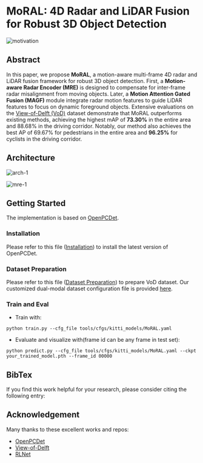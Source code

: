 # MoRAL: 4D Radar and LiDAR Fusion for Robust 3D Object Detection

![motivation](https://s2.loli.net/2025/05/14/oS8UYNJdnyxDKWu.png)

## Abstract

In this paper, we propose **MoRAL**, a motion-aware multi-frame 4D radar and LiDAR fusion framework for robust 3D object detection. First, a **Motion-aware Radar Encoder (MRE)** is designed to compensate for inter-frame radar misalignment from moving objects. Later, a **Motion Attention Gated Fusion (MAGF)** module integrate radar motion features to guide LiDAR features to focus on dynamic foreground objects. Extensive evaluations on the [View-of-Delft (VoD)](https://github.com/tudelft-iv/view-of-delft-dataset) dataset demonstrate that MoRAL outperforms existing methods, achieving the highest mAP of **73.30%**  in the entire area and 88.68%  in the driving corridor. Notably, our method also achieves the best AP of 69.67% for pedestrians in the entire area and **96.25%** for cyclists in the driving corridor. 

## Architecture

![arch-1](https://s2.loli.net/2025/05/14/CNzcgHtKI6hD7wl.png)

![mre-1](https://s2.loli.net/2025/05/14/yahgYjicSIkmn5E.png)

## Getting Started

The implementation is based on [OpenPCDet](https://github.com/open-mmlab/OpenPCDet).

### Installation

Please refer to this file ([Installation](https://github.com/open-mmlab/OpenPCDet/blob/master/docs/INSTALL.md)) to install the latest version of OpenPCDet.

### Dataset Preparation

Please refer to this file ([Dataset Preparation](https://github.com/open-mmlab/OpenPCDet/blob/master/docs/INSTALL.md)) to prepare VoD dataset. Our customized dual-modal dataset configuration file is provided [here](https://github.com/RealYuWang/MoRAL/blob/main/tools/cfgs/dataset_configs/vod_bimodal.yaml).

### Train and Eval

- Train with:

```
python train.py --cfg_file tools/cfgs/kitti_models/MoRAL.yaml
```

- Evaluate and visualize with(frame id can be any frame in test set):

```
python predict.py --cfg_file tools/cfgs/kitti_models/MoRAL.yaml --ckpt your_trained_model.pth --frame_id 00000
```

## BibTex

If you find this work helpful for your research, please consider citing the following entry:

## Acknowledgement

Many thanks to these excellent works and repos:

- [OpenPCDet](https://github.com/open-mmlab/OpenPCDet/tree/master)
- [View-of-Delft](https://github.com/tudelft-iv/view-of-delft-dataset)
- [RLNet](https://openreview.net/pdf?id=I5IIhtSbMe)

